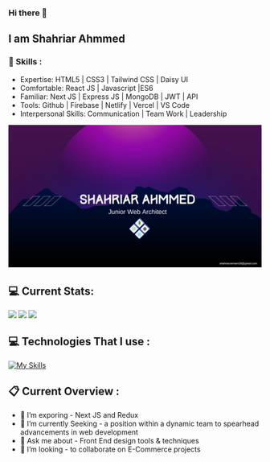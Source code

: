 ### Hi there 👋
## I am Shahriar Ahmmed

### 📑 Skills :
- Expertise: HTML5 | CSS3 | Tailwind CSS | Daisy UI
- Comfortable: React JS | Javascript |ES6
- Familiar: Next JS | Express JS | MongoDB | JWT | API
- Tools: Github | Firebase | Netlify | Vercel | VS Code
- Interpersonal Skills: Communication | Team Work | Leadership


![Shahriar Banner](https://raw.githubusercontent.com/ShahriarZe/ShahriarZe/main/GitBanner.png)

## 💻 Current Stats:
![](http://github-profile-summary-cards.vercel.app/api/cards/profile-details?username=ShahriarZe&theme=nightowl) 
![](http://github-profile-summary-cards.vercel.app/api/cards/most-commit-language?username=ShahriarZe&theme=nightowl)
![](http://github-profile-summary-cards.vercel.app/api/cards/stats?username=ShahriarZe&theme=nightowl)

## 💻 Technologies That I use :
 [![My Skills](https://skillicons.dev/icons?i=html,css,js,tailwind,react,firebase,mongodb,express&perline=4)](https://skillicons.dev)

## 📋 Current Overview : 
- 🔭 I’m exporing - Next JS and Redux
- 🌱 I’m currently Seeking - a position within a dynamic team to spearhead advancements in web development
- 💬 Ask me about - Front End design tools & techniques
- 👯 I’m looking - to collaborate on E-Commerce projects



